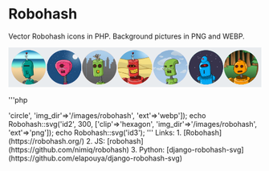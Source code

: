 # Robohash

Vector Robohash icons in PHP. Background pictures in PNG and WEBP.

![Robohash](robohash.png)

'''php
<?php
require_once 'robohash.php';

echo Robohash::svg('id1', 300, ['clip'=>'circle', 'img_dir'=>'/images/robohash', 'ext'=>'webp']);

echo Robohash::svg('id2', 300, ['clip'=>'hexagon', 'img_dir'=>'/images/robohash', 'ext'=>'png']);

echo Robohash::svg('id3');
'''

Links:

1. [Robohash](https://robohash.org/)
2. JS: [robohash](https://github.com/nimiq/robohash)
3. Python: [django-robohash-svg](https://github.com/elapouya/django-robohash-svg)
